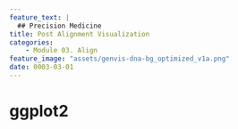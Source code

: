 ```yaml
---
feature_text: |
  ## Precision Medicine
title: Post Alignment Visualization
categories:
    - Module 03. Align
feature_image: "assets/genvis-dna-bg_optimized_v1a.png"
date: 0003-03-01
---
```


# ggplot2
